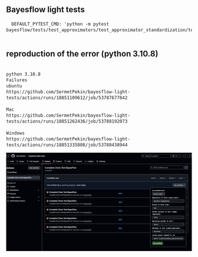 ## Bayesflow light tests

```
  DEFAULT_PYTEST_CMD: 'python -m pytest bayesflow/tests/test_approximators/test_approximator_standardization/test_approximator_standardization.py'


```

## reproduction of the error (python 3.10.8)
```plaintext  

python 3.10.8
Failures 
ubuntu 
https://github.com/SermetPekin/bayesflow-light-tests/actions/runs/18851109612/job/53787677842

Mac 
https://github.com/SermetPekin/bayesflow-light-tests/actions/runs/18851262436/job/53788192073

Windows 
https://github.com/SermetPekin/bayesflow-light-tests/actions/runs/18851335808/job/53788438944

```

![Manual Testing for quick branch and versions](image.png)